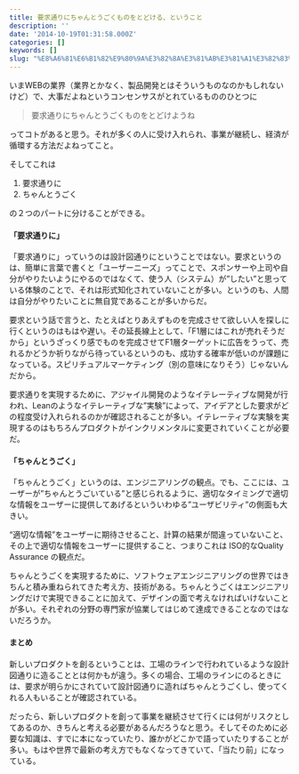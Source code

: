 ```yaml
---
title: 要求通りにちゃんとうごくものをとどける、ということ
description: ''
date: '2014-10-19T01:31:58.000Z'
categories: []
keywords: []
slug: "%E8%A6%81%E6%B1%82%E9%80%9A%E3%82%8A%E3%81%AB%E3%81%A1%E3%82%83%E3%82%93%E3%81%A8%E3%81%86%E3%81%94%E3%81%8F%E3%82%82%E3%81%AE%E3%82%92%E3%81%A8%E3..."
---
```

いまWEBの業界（業界とかなく、製品開発とはそういうものなのかもしれないけど）で、大事だよねというコンセンサスがとれているもののひとつに

> 要求通りにちゃんとうごくものをとどけようね

ってコトがあると思う。それが多くの人に受け入れられ、事業が継続し、経済が循環する方法だよねってこと。

そしてこれは

1.  要求通りに
2.  ちゃんとうごく

の２つのパートに分けることができる。

#### 「要求通りに」

「要求通りに」っていうのは設計図通りにということではない。要求というのは、簡単に言葉で書くと「ユーザーニーズ」ってことで、スポンサーや上司や自分がやりたいようにやるのではなくて、使う人（システム）が”したい”と思っている体験のことで、それは形式知化されていないことが多い。というのも、人間は自分がやりたいことに無自覚であることが多いからだ。

要求という話で言うと、たとえばとりあえずものを完成させて欲しい人を探しに行くというのはもはや遅い。その延長線上として、「F1層にはこれが売れそうだから」というざっくり感でものを完成させてF1層ターゲットに広告をうって、売れるかどうか祈りながら待っているというのも、成功する確率が低いのが課題になっている。スピリチュアルマーケティング（別の意味になりそう）じゃないんだから。

要求通りを実現するために、アジャイル開発のようなイテレーティブな開発が行われ、Leanのようなイテレーティブな”実験”によって、アイデアとした要求がどの程度受け入れられるのかが確認されることが多い。イテレーティブな実験を実現するのはもちろんプロダクトがインクリメンタルに変更されていくことが必要だ。

#### 「ちゃんとうごく」

「ちゃんとうごく」というのは、エンジニアリングの観点。でも、ここには、ユーザーが”ちゃんとうごいている”と感じられるように、適切なタイミングで適切な情報をユーザーに提供してあげるといういわゆる”ユーザビリティ”の側面も大きい。

“適切な情報”をユーザーに期待させること、計算の結果が間違っていないこと、その上で適切な情報をユーザーに提供すること、つまりこれは ISO的なQuality Assurance の観点だ。

ちゃんとうごくを実現するために、ソフトウェアエンジニアリングの世界ではきちんと積み重ねられてきた考え方、技術がある。ちゃんとうごくはエンジニアリングだけで実現できることに加えて、デザインの面で考えなければいけないことが多い。それぞれの分野の専門家が協業してはじめて達成できることなのではないだろうか。

#### まとめ

新しいプロダクトを創るということは、工場のラインで行われているような設計図通りに造ることとは何かもが違う。多くの場合、工場のラインにのるときには、要求が明らかにされていて設計図通りに造ればちゃんとうごくし、使ってくれる人もいることが確認されている。

だったら、新しいプロダクトを創って事業を継続させて行くには何がリスクとしてあるのか、きちんと考える必要があるんだろうなと思う。そしてそのために必要な知識は、すでに本になっていたり、誰かがどこかで語っていたりすることが多い。もはや世界で最新の考え方でもなくなってきていて、「当たり前」になっている。